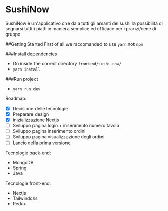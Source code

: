 # SushiNow
SushiNow è un'applicativo che da a tutti gli amanti del sushi la possibilità di segnarsi tutti i piatti in maniera semplice ed efficace per i pranzi/cene di gruppo

##Getting Started
First of all we raccomanded to use `yarn` not `npm`

###Install dependencies
- Go inside the correct directory `frontend/sushi-now/`
- `yarn install`

###Run project
- `yarn run dev`



Roadmap:
- [x] Decisione delle tecnologie
- [x] Preparare design
- [x] inizializzazione Nextjs
- [ ] Sviluppo pagina login + inserimento numero tavolo
- [ ] Sviluppo pagina inserimento ordini
- [ ] Sviluppo pagina visualizzazione degli ordini
- [ ] Lancio della prima versione

Tecnologie back-end:
- MongoDB
- Spring
- Java


Tecnologie front-end:
- Nextjs
- Tailwindcss
- Redux

###
